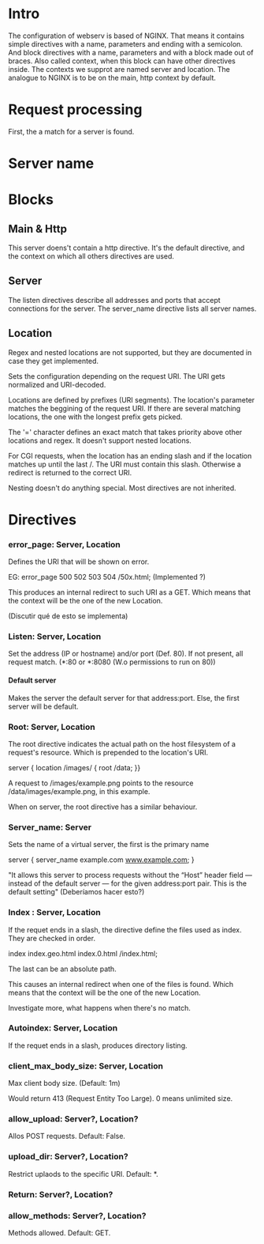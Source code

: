 # Intro
The configuration of webserv is based of NGINX. That means it contains simple directives with a name, parameters and ending with a semicolon. And block
directives with a name, parameters and with a block made out of braces. Also called context, when this block can have other directives inside. The
contexts we supprot are named server and location. The analogue to NGINX is to be on the main, http context by default.

# Request processing

First, the a match for a server is found.

# Server name


# Blocks

## Main & Http

This server doens't contain a http directive. It's the default directive, and the context on which all others directives are used.

## Server

The listen directives describe all addresses and ports that accept connections for the server. The server_name directive lists all server names.

## Location

Regex and nested locations are not supported, but they are documented in case they get implemented.

Sets the configuration depending on the request URI. The URI gets normalized and URI-decoded.

Locations are defined by prefixes (URI segments). The location's parameter matches the beggining of the request URI. If there are several matching locations, the one with the longest prefix gets picked.

The '=' character defines an exact match that takes priority above other locations and regex. It doesn't support nested locations.

For CGI requests, when the location has an ending slash and if the location matches up until the last /. The URI must contain this slash. Otherwise a redirect is returned to the correct URI.

Nesting doesn't do anything special. Most directives are not inherited.

# Directives

### error_page: Server, Location

Defines the URI that will be shown on error.

EG: error_page 500 502 503 504 /50x.html; (Implemented ?)

This produces an internal redirect to such URI as a GET. Which means that the context will be the one of the new Location.

(Discutir qué de esto se implementa)

### Listen: Server, Location

Set the address (IP or hostname) and/or port (Def. 80). If not present, all request match. (*:80 or *:8080 (W.o permissions to run on 80))

#### Default server

Makes the server the default server for that address:port. Else, the first server will be default.

### Root: Server, Location

The root directive indicates the actual path on the host filesystem of a request's resource. Which is prepended to the location's URI. 

server {
location /images/ {
    root /data;
}}

A request to /images/example.png points to the resource /data/images/example.png, in this example.

When on server, the root directive has a similar behaviour.

### Server_name: Server

Sets the name of a virtual server, the first is the primary name

server {
    server_name example.com www.example.com;
}

"It allows this server to process requests without the “Host” header field — instead of the default server — for the given address:port pair. This is the default setting" (Deberíamos hacer esto?)

### Index : Server, Location

If the requet ends in a slash, the directive define the files used as index. They are checked in order.

index index.geo.html index.0.html /index.html;

The last can be an absolute path.

This causes an internal redirect when one of the files is found. Which means that the context will be the one of the new Location.

Investigate more, what happens when there's no match.

### Autoindex: Server, Location

If the requet ends in a slash, produces directory listing.

### client_max_body_size: Server, Location  

Max client body size. (Default: 1m)

Would return 413 (Request Entity Too Large). 0 means unlimited size.

### allow_upload: Server?, Location?

Allos POST requests. Default: False.

### upload_dir: Server?, Location?

Restrict uplaods to the specific URI. Default: *.

### Return: Server?, Location?

### allow_methods: Server?, Location?

Methods allowed. Default: GET.



